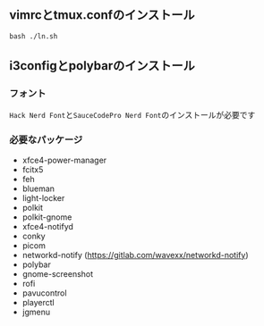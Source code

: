 ## vimrcとtmux.confのインストール
`bash ./ln.sh`

## i3configとpolybarのインストール

### フォント
`Hack Nerd Font`と`SauceCodePro Nerd Font`のインストールが必要です

### 必要なパッケージ

- xfce4-power-manager
- fcitx5
- feh
- blueman
- light-locker
- polkit
- polkit-gnome
- xfce4-notifyd
- conky
- picom
- networkd-notify (https://gitlab.com/wavexx/networkd-notify)
- polybar
- gnome-screenshot
- rofi
- pavucontrol
- playerctl
- jgmenu
